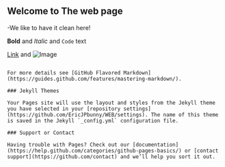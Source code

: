 ## Welcome to The web page

-We like to have it clean here!

**Bold** and _Italic_ and `Code` text

[Link](https://www.youtube.com/watch?v=CvV7H71OrlE) and ![Image](https://static.boredpanda.com/blog/wp-content/uploads/2016/08/bunny8-57a2765cf139e__880.jpg)
```

For more details see [GitHub Flavored Markdown](https://guides.github.com/features/mastering-markdown/).

### Jekyll Themes

Your Pages site will use the layout and styles from the Jekyll theme you have selected in your [repository settings](https://github.com/EricJPbunny/WEB/settings). The name of this theme is saved in the Jekyll `_config.yml` configuration file.

### Support or Contact

Having trouble with Pages? Check out our [documentation](https://help.github.com/categories/github-pages-basics/) or [contact support](https://github.com/contact) and we’ll help you sort it out.
